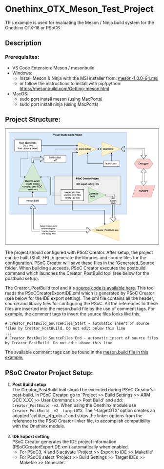 # Onethinx_OTX_Meson_Test_Project
This example is used for evaluating the Meson / Ninja build system for the Onethinx OTX-18 or PSoC6
## Description
### Prerequisites:
  - VS Code Extension: Meson / mesonbuild
  - Windows:
    - Install Meson & Ninja with the MSI installer from: [meson-1.0.0-64.msi
](https://github.com/mesonbuild/meson/releases)
    - or follow the instructions to install with pip/python: https://mesonbuild.com/Getting-meson.html
  - MacOS:
    - sudo port install meson (using MacPorts)
    - sudo port install ninja (using MacPorts)

## Project Structure:
![VScode_Creator_Structure](https://github.com/onethinx/Readme_assets/raw/d4b9c19a9f5b2be4e3fee4209b54af13d91a648f/VScode_Creator_Structure.png)

The project should configured with PSoC Creator. After setup, the project can be built (Shift-F6) to generate the libraries and source files for the configuration. PSoC Creator will save these files in the 'Generated_Source' folder. When building succeeds, PSoC Creator executes the postbuild command which launches the Creator_PostBuild tool (see below for the postbuild setup).

The Creator_PostBuild tool and it's [source code is available here](https://github.com/RolfNoot/Creator_PostBuild). This tool reads the PSoCCreatorExportIDE.xml which is generated by PSoC Creator (see below for the IDE export setting). The xml file contains all the header, source and library files for configuring the PSoC. All the references to these files are inserted into the meson.build file by the use of comment tags. 
For example, the comment tags to insert the source files looks like this:
```
# Creator_PostBuild_SourceFiles_Start - automatic insert of source files by Creator_PostBuild. Do not edit below this line
...
# Creator_PostBuild_SourceFiles_End - automatic insert of source files by Creator_PostBuild. Do not edit above this line
```
The available comment tags can be found in the [meson.build file in this example.](https://github.com/onethinx/OTX-Meson-Testing/blob/main/meson.build)

## PSoC Creator Project Setup:
1. <b>Post Build setup</b><br>
  The Creator_PostBuild tool should be executed during PSoC Creator's post-build. In PSoC Creator, go to 'Project >> Build Settings >> ARM GCC X.XX >> User Commands >> Post Build' and add:  `Creator_PostBuild -v2`. When using the Onethinx module use `Creator_PostBuild -v2 -targetOTX`. The '-targetOTX' option creates an adapted 'cyfitter_cfg_otx.c' and strips the linker options from the reference to the PSoC Creator linker file, to accomplish compatibility with the Onethinx module.<br><br>
1. <b>IDE Export setting</b><br>
  PSoC Creator generates the IDE project information (PSoCCreatorExportIDE.xml) automatically when enabled. 
    - For PSoC3, 4 and 5 activate 'Project >> Export to IDE >> Makefile' 
    - For PSoC6 select 'Project >> Build Settings >> Target IDEs >> Makefile >> Generate'.
  

